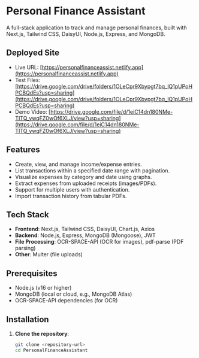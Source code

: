 # Personal Finance Assistant

A full-stack application to track and manage personal finances, built with Next.js, Tailwind CSS, DaisyUI, Node.js, Express, and MongoDB.

## Deployed Site
- Live URL: [https://personalfinanceassist.netlify.app](https://personalfinanceassist.netlify.app)
- Test Files: [https://drive.google.com/drive/folders/1OLeCpr9Xbypgt7bq_lQ1pUPoHPCBQdEs?usp=sharing](https://drive.google.com/drive/folders/1OLeCpr9Xbypgt7bq_lQ1pUPoHPCBQdEs?usp=sharing)
- Demo Video: [https://drive.google.com/file/d/1eiC14dn180NMe-TITQ_ywqFZ0wOf6XLJ/view?usp=sharing](https://drive.google.com/file/d/1eiC14dn180NMe-TITQ_ywqFZ0wOf6XLJ/view?usp=sharing)

## Features
- Create, view, and manage income/expense entries.
- List transactions within a specified date range with pagination.
- Visualize expenses by category and date using graphs.
- Extract expenses from uploaded receipts (images/PDFs).
- Support for multiple users with authentication.
- Import transaction history from tabular PDFs.

## Tech Stack
- **Frontend**: Next.js, Tailwind CSS, DaisyUI, Chart.js, Axios
- **Backend**: Node.js, Express, MongoDB (Mongoose), JWT
- **File Processing**: OCR-SPACE-API (OCR for images), pdf-parse (PDF parsing)
- **Other**: Multer (file uploads)

## Prerequisites
- Node.js (v16 or higher)
- MongoDB (local or cloud, e.g., MongoDB Atlas)
- OCR-SPACE-API dependencies (for OCR)

## Installation

1. **Clone the repository**:
   ```bash
   git clone <repository-url>
   cd PersonalFinanceAssistant